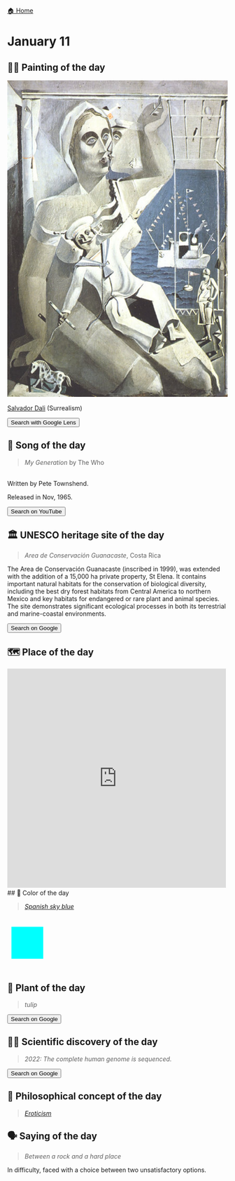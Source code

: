 
[🏠 Home](../../index.md)

# January 11

## 🧑‍🎨 Painting of the day

<img width="600" src="../img/Salvador_Dali_1.jpg">

[Salvador Dali](http://en.wikipedia.org/wiki/Salvador_Dalí) (Surrealism)

<button class="btn btn-success"
onclick=" window.open('https://lens.google.com/uploadbyurl?url=https://iretes.github.io/one-a-day/data/img/Salvador_Dali_1.jpg','_blank')">
Search with Google Lens
</button>

## 🎼 Song of the day

> *My Generation*
by The Who

<br />Written by Pete Townshend.

Released in Nov, 1965.

<button class="btn btn-success"
onclick=" window.open('http://www.youtube.com/search?q=My Generation by The Who','_blank')">
Search on YouTube
</button>

## 🏛️ UNESCO heritage site of the day

> *Area de Conservación Guanacaste*, Costa Rica

<p>The Area de Conservación Guanacaste (inscribed in 1999), was extended with the addition of a 15,000 ha private property, St Elena. It contains important natural habitats for the conservation of biological diversity, including the best dry forest habitats from Central America to northern Mexico and key habitats for endangered or rare plant and animal species. The site demonstrates significant ecological processes in both its terrestrial and marine-coastal environments.</p>

<button class="btn btn-success"
onclick=" window.open('http://www.google.com/search?q=Area de Conservación Guanacaste','_blank')">
Search on Google
</button>

## 🗺️ Place of the day

<iframe
src="https://www.mapcrunch.com"
name="mapcrunch"
width="500"
height="500"
allowTransparency="true"
scrolling="no"
frameborder="0"
>
</iframe>
## 🎨 Color of the day

> *[Spanish sky blue](https://en.wikipedia.org/wiki/Sky_blue#Spanish_sky_blue)*

<div style="color:#00FFFE; font-size: 100px;">&#9632;</div>

## 🌿 Plant of the day

> *tulip*

<button class="btn btn-success"
onclick=" window.open('http://www.google.com/search?q=tulip','_blank')">
Search on Google
</button>

## 🧑‍🔬 Scientific discovery of the day

> *2022: The complete human genome is sequenced.*

<button class="btn btn-success"
onclick=" window.open('http://www.google.com/search?q=2022: The complete human genome is sequenced.','_blank')"> 
Search on Google
</button>

## 💭 Philosophical concept of the day

> *[Eroticism](https://en.wikipedia.org/wiki/Eroticism)*

## 🗣️ Saying of the day

> *Between a rock and a hard place*

In difficulty, faced with a choice between two unsatisfactory options.
